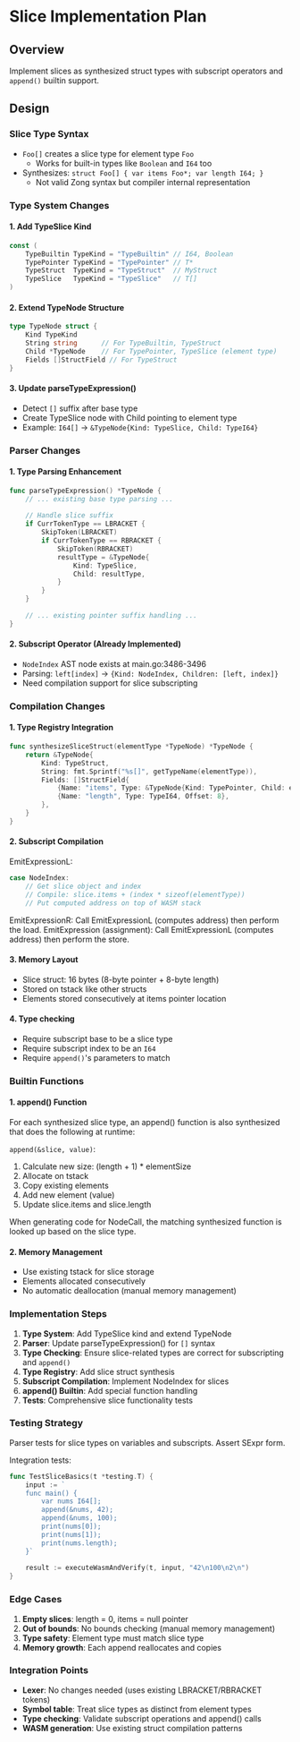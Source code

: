 # Slice Implementation Plan

## Overview

Implement slices as synthesized struct types with subscript operators and `append()` builtin support.

## Design

### Slice Type Syntax
- `Foo[]` creates a slice type for element type `Foo`
  - Works for built-in types like `Boolean` and `I64` too
- Synthesizes: `struct Foo[] { var items Foo*; var length I64; }`
  - Not valid Zong syntax but compiler internal representation

### Type System Changes

#### 1. Add TypeSlice Kind
```go
const (
    TypeBuiltin TypeKind = "TypeBuiltin" // I64, Boolean
    TypePointer TypeKind = "TypePointer" // T*
    TypeStruct  TypeKind = "TypeStruct"  // MyStruct
    TypeSlice   TypeKind = "TypeSlice"   // T[]
)
```

#### 2. Extend TypeNode Structure
```go
type TypeNode struct {
    Kind TypeKind
    String string      // For TypeBuiltin, TypeStruct
    Child *TypeNode    // For TypePointer, TypeSlice (element type)
    Fields []StructField // For TypeStruct
}
```

#### 3. Update parseTypeExpression()
- Detect `[]` suffix after base type
- Create TypeSlice node with Child pointing to element type
- Example: `I64[]` → `&TypeNode{Kind: TypeSlice, Child: TypeI64}`

### Parser Changes

#### 1. Type Parsing Enhancement
```go
func parseTypeExpression() *TypeNode {
    // ... existing base type parsing ...
    
    // Handle slice suffix
    if CurrTokenType == LBRACKET {
        SkipToken(LBRACKET)
        if CurrTokenType == RBRACKET {
            SkipToken(RBRACKET)
            resultType = &TypeNode{
                Kind: TypeSlice,
                Child: resultType,
            }
        }
    }
    
    // ... existing pointer suffix handling ...
}
```

#### 2. Subscript Operator (Already Implemented)
- `NodeIndex` AST node exists at main.go:3486-3496
- Parsing: `left[index]` → `{Kind: NodeIndex, Children: [left, index]}`
- Need compilation support for slice subscripting

### Compilation Changes

#### 1. Type Registry Integration
```go
func synthesizeSliceStruct(elementType *TypeNode) *TypeNode {
    return &TypeNode{
        Kind: TypeStruct,
        String: fmt.Sprintf("%s[]", getTypeName(elementType)),
        Fields: []StructField{
            {Name: "items", Type: &TypeNode{Kind: TypePointer, Child: elementType}, Offset: 0},
            {Name: "length", Type: TypeI64, Offset: 8},
        },
    }
}
```

#### 2. Subscript Compilation
EmitExpressionL:
```go
case NodeIndex:
    // Get slice object and index
    // Compile: slice.items + (index * sizeof(elementType))
    // Put computed address on top of WASM stack
```
EmitExpressionR: Call EmitExpressionL (computes address) then perform the load.
EmitExpression (assignment): Call EmitExpressionL (computes address) then perform the store.

#### 3. Memory Layout
- Slice struct: 16 bytes (8-byte pointer + 8-byte length)
- Stored on tstack like other structs
- Elements stored consecutively at items pointer location

#### 4. Type checking

- Require subscript base to be a slice type
- Require subscript index to be an `I64`
- Require `append()`'s parameters to match

### Builtin Functions

#### 1. append() Function

For each synthesized slice type, an append() function is also synthesized that does the following at runtime:

`append(&slice, value)`:

1. Calculate new size: (length + 1) * elementSize
2. Allocate on tstack
3. Copy existing elements
4. Add new element (value)
5. Update slice.items and slice.length

When generating code for NodeCall, the matching synthesized function is looked up based on the slice type.

#### 2. Memory Management
- Use existing tstack for slice storage
- Elements allocated consecutively
- No automatic deallocation (manual memory management)

### Implementation Steps

1. **Type System**: Add TypeSlice kind and extend TypeNode
2. **Parser**: Update parseTypeExpression() for `[]` syntax
3. **Type Checking**: Ensure slice-related types are correct for subscripting and `append()`
4. **Type Registry**: Add slice struct synthesis
5. **Subscript Compilation**: Implement NodeIndex for slices
6. **append() Builtin**: Add special function handling
7. **Tests**: Comprehensive slice functionality tests

### Testing Strategy

Parser tests for slice types on variables and subscripts. Assert SExpr form.

Integration tests:

```go
func TestSliceBasics(t *testing.T) {
    input := `
    func main() {
        var nums I64[];
        append(&nums, 42);
        append(&nums, 100);
        print(nums[0]);
        print(nums[1]);
        print(nums.length);
    }`
    
    result := executeWasmAndVerify(t, input, "42\n100\n2\n")
}
```

### Edge Cases

1. **Empty slices**: length = 0, items = null pointer
2. **Out of bounds**: No bounds checking (manual memory management)
3. **Type safety**: Element type must match slice type
4. **Memory growth**: Each append reallocates and copies

### Integration Points

- **Lexer**: No changes needed (uses existing LBRACKET/RBRACKET tokens)
- **Symbol table**: Treat slice types as distinct from element types
- **Type checking**: Validate subscript operations and append() calls
- **WASM generation**: Use existing struct compilation patterns
